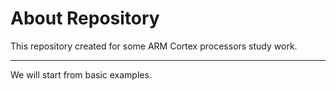 # About Repository

This repository created for some ARM Cortex processors study work.

----------

We will start from basic examples.